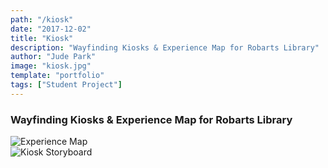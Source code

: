 ```yaml
---
path: "/kiosk"
date: "2017-12-02"
title: "Kiosk"
description: "Wayfinding Kiosks & Experience Map for Robarts Library"
author: "Jude Park"
image: "kiosk.jpg"
template: "portfolio"
tags: ["Student Project"]
---
```

### Wayfinding Kiosks & Experience Map for Robarts Library
<!-- end -->

![Experience Map](https://66.media.tumblr.com/50d50f011340527059d438e0d8e67fd0/tumblr_po0aqmIeKJ1taz7avo1_1280.png "Experience Map of Robarts Library")
<br/>
![Kiosk Storyboard](https://66.media.tumblr.com/9e48979b2ca56c308fe2c773259f45cb/tumblr_po0atjzeVK1taz7avo1_1280.png "Kiosk Storyboard")
<br/>
<br/>
